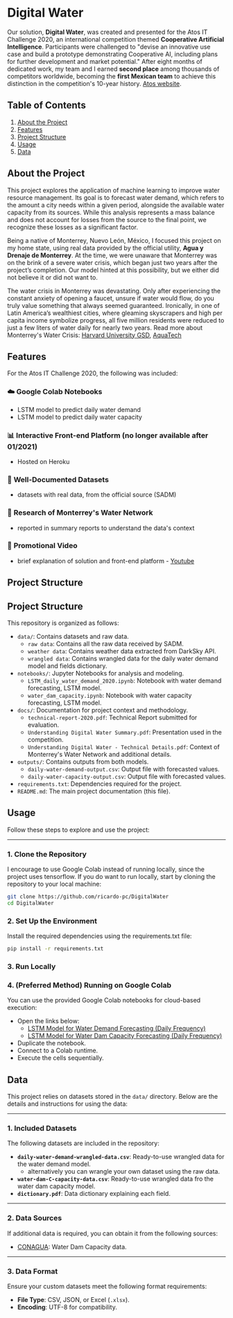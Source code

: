 # Digital Water

Our solution, **Digital Water**, was created and presented for the Atos IT Challenge 2020, an international competition themed **Cooperative Artificial Intelligence**. Participants were challenged to "devise an innovative use case and build a prototype demonstrating Cooperative AI, including plans for further development and market potential." After eight months of dedicated work, my team and I earned **second place** among thousands of competitors worldwide, becoming the **first Mexican team** to achieve this distinction in the competition's 10-year history. [Atos website](https://www.atositchallenge.net/edition-2020/).

## Table of Contents
1. [About the Project](#about-the-project)
2. [Features](#features)
3. [Project Structure](#project-structure)
4. [Usage](#usage)
5. [Data](#data)


## About the Project

This project explores the application of machine learning to improve water resource management. Its goal is to forecast water demand, which refers to the amount a city needs within a given period, alongside the available water capacity from its sources. While this analysis represents a mass balance and does not account for losses from the source to the final point, we recognize these losses as a significant factor.

Being a native of Monterrey, Nuevo León, México, I focused this project on my home state, using real data provided by the official utility, **Agua y Drenaje de Monterrey**. At the time, we were unaware that Monterrey was on the brink of a severe water crisis, which began just two years after the project’s completion. Our model hinted at this possibility, but we either did not believe it or did not want to.

The water crisis in Monterrey was devastating. Only after experiencing the constant anxiety of opening a faucet, unsure if water would flow, do you truly value something that always seemed guaranteed. Ironically, in one of Latin America’s wealthiest cities, where gleaming skyscrapers and high per capita income symbolize progress, all five million residents were reduced to just a few liters of water daily for nearly two years. Read more about Monterrey's Water Crisis: [Harvard University GSD](https://www.gsd.harvard.edu/2024/02/from-drought-to-flood-solutions-for-extreme-climate-events-in-monterrey-mexico/), [AquaTech](https://www.aquatechtrade.com/news/urban-water/mexico-water-conservation-pressure-regulation)



## Features

For the Atos IT Challenge 2020, the following was included:
### ☁️ **Google Colab Notebooks**
  - LSTM model to predict daily water demand
  - LSTM model to predict daily water capacity

### 📊 **Interactive Front-end Platform (no longer available after 01/2021)**
  - Hosted on Heroku

### 📂 **Well-Documented Datasets**
- datasets with real data, from the official source (SADM)

### 🔗 **Research of Monterrey's Water Network**
- reported in summary reports to understand the data's context

### 🎥 **Promotional Video**
- brief explanation of solution and front-end platform - [Youtube](https://youtu.be/AiQcQ7dyW38)

## Project Structure

## **Project Structure**

This repository is organized as follows:

- `data/`: Contains datasets and raw data.
  - `raw data`: Contains all the raw data received by SADM.
  - `weather data`: Contains weather data extracted from DarkSky API.
  - `wrangled data`: Contains wrangled data for the daily water demand model and fields dictionary.
- `notebooks/`: Jupyter Notebooks for analysis and modeling.
  - `LSTM_daily_water_demand_2020.ipynb`: Notebook with water demand forecasting, LSTM model.
  - `water_dam_capacity.ipynb`: Notebook with water capacity forecasting, LSTM model.
- `docs/`: Documentation for project context and methodology.
  - `technical-report-2020.pdf`: Technical Report submitted for evaluation.
  - `Understanding Digital Water Summary.pdf`: Presentation used in the competition.
  - `Understanding Digital Water - Technical Details.pdf`: Context of Monterrey's Water Network and additional details.
- `outputs/`: Contains outputs from both models.
  - `daily-water-demand-output.csv`: Output file with forecasted values.
  - `daily-water-capacity-output.csv`: Output file with forecasted values.
- `requirements.txt`: Dependencies required for the project.
- `README.md`: The main project documentation (this file).

## Usage

Follow these steps to explore and use the project:

---
### **1. Clone the Repository**
I encourage to use Google Colab instead of running locally, since the project uses tensorflow. If you do want to run locally, start by cloning the repository to your local machine:
```bash
git clone https://github.com/ricardo-pc/DigitalWater
cd DigitalWater
```

### **2. Set Up the Environment**
Install the required dependencies using the requirements.txt file:
```bash
pip install -r requirements.txt
```
### **3. Run Locally**

### **4. (Preferred Method) Running on Google Colab**
You can use the provided Google Colab notebooks for cloud-based execution:
- Open the links below:
  - [LSTM Model for Water Demand Forecasting (Daily Frequency)](https://drive.google.com/file/d/13yPnbwGNcaFmu-ZtK3e1szrSs9KpPFuU/view?usp=sharing)
  - [LSTM Model for Water Dam Capacity Forecasting (Daily Frequency)](https://drive.google.com/file/d/1603DqfzgQ1hrN4icgQF8LZZEbKpwE5Gm/view?usp=sharing)
- Duplicate the notebook.
- Connect to a Colab runtime.
- Execute the cells sequentially.


## Data

This project relies on datasets stored in the `data/` directory. Below are the details and instructions for using the data:

---

### **1. Included Datasets**
The following datasets are included in the repository:
- **`daily-water-demand-wrangled-data.csv`**: Ready-to-use wrangled data for the water demand model.  
  - alternatively you can wrangle your own dataset using the raw data.
- **`water-dam-C-capacity-data.csv`**: Ready-to-use wrangled data fro the water dam capacity model.
- **`dictionary.pdf`**: Data dictionary explaining each field.

---

### **2. Data Sources**
If additional data is required, you can obtain it from the following sources:
- [CONAGUA](https://sih.conagua.gob.mx): Water Dam Capacity data.


---

### **3. Data Format**
Ensure your custom datasets meet the following format requirements:
- **File Type**: CSV, JSON, or Excel (`.xlsx`).
- **Encoding**: UTF-8 for compatibility.






